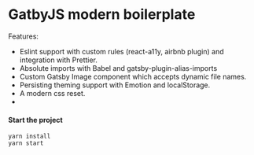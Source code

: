# GatbyJS modern boilerplate

Features:

- Eslint support with custom rules (react-a11y, airbnb plugin) and integration with Prettier.
- Absolute imports with Babel and gatsby-plugin-alias-imports
- Custom Gatsby Image component which accepts dynamic file names.
- Persisting theming support with Emotion and localStorage.
- A modern css reset.
-

#### Start the project

    yarn install
    yarn start
